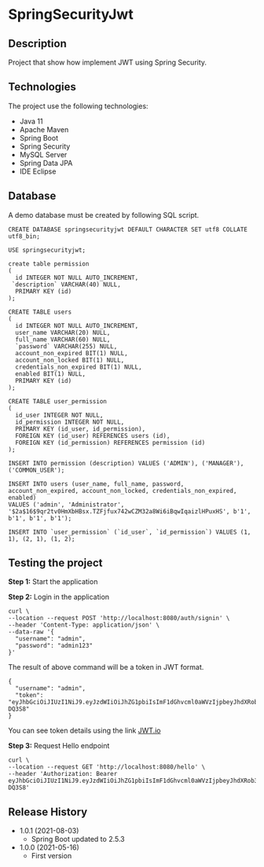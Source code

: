 # SpringSecurityJwt

## Description
Project that show how implement JWT using Spring Security.

## Technologies
The project use the following technologies:

* Java 11
* Apache Maven
* Spring Boot
* Spring Security
* MySQL Server
* Spring Data JPA
* IDE Eclipse

## Database
A demo database must be created by following SQL script.

```
CREATE DATABASE springsecurityjwt DEFAULT CHARACTER SET utf8 COLLATE utf8_bin;

USE springsecurityjwt;

create table permission
( 
  id INTEGER NOT NULL AUTO_INCREMENT,
 `description` VARCHAR(40) NULL,
  PRIMARY KEY (id)
);

CREATE TABLE users
( 
  id INTEGER NOT NULL AUTO_INCREMENT,
  user_name VARCHAR(20) NULL,
  full_name VARCHAR(60) NULL,
  `password` VARCHAR(255) NULL,
  account_non_expired BIT(1) NULL,
  account_non_locked BIT(1) NULL,
  credentials_non_expired BIT(1) NULL,
  enabled BIT(1) NULL,
  PRIMARY KEY (id)
);

CREATE TABLE user_permission
( 
  id_user INTEGER NOT NULL,
  id_permission INTEGER NOT NULL,
  PRIMARY KEY (id_user, id_permission),
  FOREIGN KEY (id_user) REFERENCES users (id),
  FOREIGN KEY (id_permission) REFERENCES permission (id)
);

INSERT INTO permission (description) VALUES ('ADMIN'), ('MANAGER'), ('COMMON_USER');

INSERT INTO users (user_name, full_name, password, account_non_expired, account_non_locked, credentials_non_expired, enabled)
VALUES ('admin', 'Administrator', '$2a$16$9qr2tv0HmXbHBsx.TZFjfux742wCZM32a8Wi6iBqwIqaizlHPuxHS', b'1', b'1', b'1', b'1');

INSERT INTO `user_permission` (`id_user`, `id_permission`) VALUES (1, 1), (2, 1), (1, 2);
```

## Testing the project
**Step 1:** Start the application

**Step 2:** Login in the application 

```
curl \
--location --request POST 'http://localhost:8080/auth/signin' \
--header 'Content-Type: application/json' \
--data-raw '{
  "username": "admin",
  "password": "admin123"
}'
```

The result of above command will be a token in JWT format.

```
{
  "username": "admin",
  "token": "eyJhbGciOiJIUzI1NiJ9.eyJzdWIiOiJhZG1pbiIsImF1dGhvcml0aWVzIjpbeyJhdXRob3JpdHkiOiJST0xFX01BTkFHRVIifSx7ImF1dGhvcml0eSI6IlJPTEVfQURNSU4ifV0sImlhdCI6MTYyMTE3Mjk3MiwiZXhwIjoxNjIxMTc2NTcyfQ.Mfl8MepvEqw5Mod6YVho8cIdo7ZiI3_3sdhxN-DQ3S8"
}
```

You can see token details using the link [JWT.io](https://jwt.io/)

**Step 3:** Request Hello endpoint

```
curl \
--location --request GET 'http://localhost:8080/hello' \
--header 'Authorization: Bearer eyJhbGciOiJIUzI1NiJ9.eyJzdWIiOiJhZG1pbiIsImF1dGhvcml0aWVzIjpbeyJhdXRob3JpdHkiOiJST0xFX01BTkFHRVIifSx7ImF1dGhvcml0eSI6IlJPTEVfQURNSU4ifV0sImlhdCI6MTYyMTE3Mjk3MiwiZXhwIjoxNjIxMTc2NTcyfQ.Mfl8MepvEqw5Mod6YVho8cIdo7ZiI3_3sdhxN-DQ3S8'
```

## Release History
* 1.0.1 (2021-08-03)
    * Spring Boot updated to 2.5.3
* 1.0.0 (2021-05-16)
    * First version

